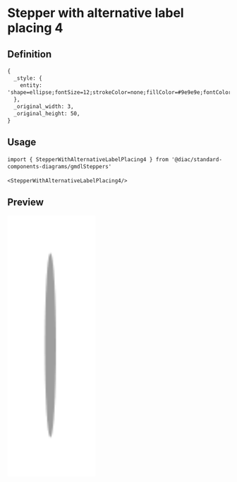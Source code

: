 # Stepper with alternative label placing 4

## Definition

```
{
  _style: { 
    entity: 'shape=ellipse;fontSize=12;strokeColor=none;fillColor=#9e9e9e;fontColor=#ffffff;align=center;verticalAlign=middle;html=1;',
  },
  _original_width: 3,
  _original_height: 50,
}
```

## Usage

```
import { StepperWithAlternativeLabelPlacing4 } from '@diac/standard-components-diagrams/gmdlSteppers'

<StepperWithAlternativeLabelPlacing4/>
```

## Preview

<img src="./stepper-with-alternative-label-placing-4.png" width="200"/>
